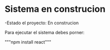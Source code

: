 <h1> Sistema en construcion</h1>

-Estado el proyecto: En construcion

Para ejecutar el sistema debes porner:

"""npm install react"""

